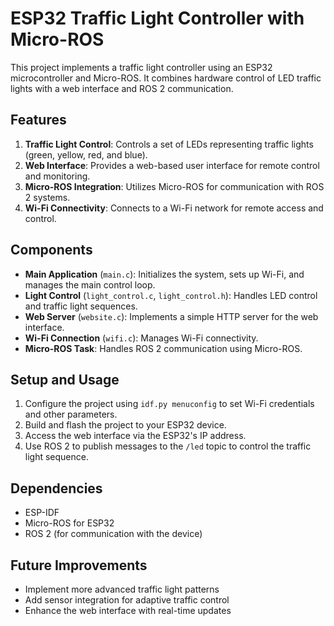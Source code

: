 # ESP32 Traffic Light Controller with Micro-ROS

This project implements a traffic light controller using an ESP32 microcontroller and Micro-ROS. It combines hardware control of LED traffic lights with a web interface and ROS 2 communication.

## Features

1. **Traffic Light Control**: Controls a set of LEDs representing traffic lights (green, yellow, red, and blue).
2. **Web Interface**: Provides a web-based user interface for remote control and monitoring.
3. **Micro-ROS Integration**: Utilizes Micro-ROS for communication with ROS 2 systems.
4. **Wi-Fi Connectivity**: Connects to a Wi-Fi network for remote access and control.

## Components

- **Main Application** (`main.c`): Initializes the system, sets up Wi-Fi, and manages the main control loop.
- **Light Control** (`light_control.c`, `light_control.h`): Handles LED control and traffic light sequences.
- **Web Server** (`website.c`): Implements a simple HTTP server for the web interface.
- **Wi-Fi Connection** (`wifi.c`): Manages Wi-Fi connectivity.
- **Micro-ROS Task**: Handles ROS 2 communication using Micro-ROS.

## Setup and Usage

1. Configure the project using `idf.py menuconfig` to set Wi-Fi credentials and other parameters.
2. Build and flash the project to your ESP32 device.
3. Access the web interface via the ESP32's IP address.
4. Use ROS 2 to publish messages to the `/led` topic to control the traffic light sequence.

## Dependencies

- ESP-IDF
- Micro-ROS for ESP32
- ROS 2 (for communication with the device)

## Future Improvements

- Implement more advanced traffic light patterns
- Add sensor integration for adaptive traffic control
- Enhance the web interface with real-time updates
